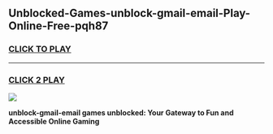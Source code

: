 
## Unblocked-Games-unblock-gmail-email-Play-Online-Free-pqh87
<h3>
<a href="https://premium76.site?title=unblock-gmail-email&ref=26A">CLICK TO PLAY</a></h3>
<hr>

<h3>
<a href="https://premium76.site?title=unblock-gmail-email&ref=26A">CLICK 2 PLAY</a>
  
</h3>

<a href="https://premium76.site?title=unblock-gmail-email&ref=26A"><img src="https://clearcache.store/games.png"></a>


**unblock-gmail-email games unblocked: Your Gateway to Fun and Accessible Online Gaming**
